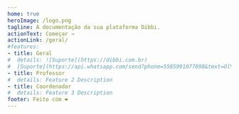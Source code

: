 ```yaml
---
home: true
heroImage: /logo.png
tagline: A documentação da sua plataforma Dibbi.
actionText: Começar →
actionLink: /geral/
#features:
- title: Geral
#  details: ![Suporte](https://dibbi.com.br)
#  [Suporte](https://api.whatsapp.com/send?phone=5585991077098&text=Ol%C3%A1,%20estou%20vindo%20do%20site%20e%20gostaria%20de%20mais%20informa%C3%A7%C3%B5es%20sobre%20a%20Dibbi)
- title: Professor
#  details: Feature 2 Description
- title: Coordenador
#  details: Feature 3 Description
footer: Feito com ❤️
---
```


